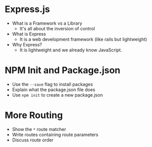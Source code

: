 # Express.js

* What is a Framework vs a Library
    * It's all about the inversion of control
* What is Express
    * It is a web development framework (like rails but lightweight)
* Why Express?
    * It is lightweight and we already know JavaScript.

# NPM Init and Package.json
* Use the `--save` flag to install packages
* Explain what the package.json file does
* Use `npm init` to create a new package.json

# More Routing
* Show the `*` route matcher
* Write routes containing route parameters
* Discuss route order
